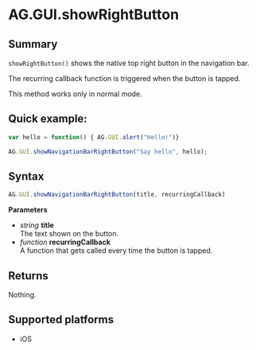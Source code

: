 # AG.GUI.showRightButton

## Summary
`showRightButton()` shows the native top right button in the navigation bar.

The recurring callback function is triggered when the button is tapped.

This method works only in normal mode.

## Quick example:
```javascript
var hello = function() { AG.GUI.alert("Hello!")}

AG.GUI.showNavigationBarRightButton("Say hello", hello);
```

## Syntax
```javascript
AG.GUI.showNavigationBarRightButton(title, recurringCallback)
```

**Parameters**

* *string* **title**<br>
  The text shown on the button.
* *function* **recurringCallback**<br>
  A function that gets called every time the button is tapped.

## Returns
Nothing.

## Supported platforms
* iOS